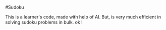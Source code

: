 #Sudoku 

This is a learner's code, made with help of AI. But, is very much efficient in solving sudoku problems in bulk. ok !